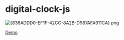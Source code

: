 # digital-clock-js

![{836ADDD0-EF1F-42CC-8A2B-D987AFA911CA} png](https://user-images.githubusercontent.com/14862922/95340073-f15b8180-08de-11eb-82ce-8de02cc979fc.jpg)

<a href="https://onysu.github.io/digital-clock-js/">Demo</a>
